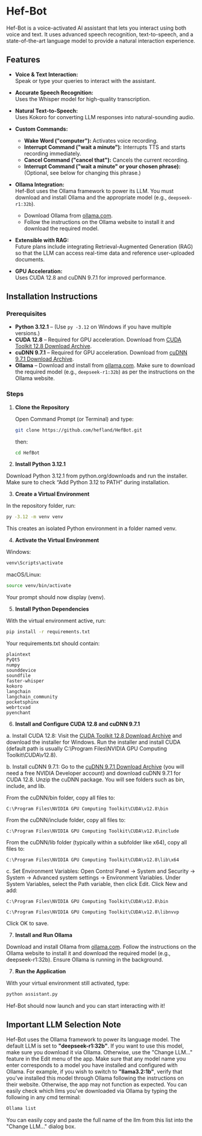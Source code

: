 # Hef-Bot

Hef-Bot is a voice-activated AI assistant that lets you interact using both voice and text. It uses advanced speech recognition, text-to-speech, and a state-of-the-art language model to provide a natural interaction experience.

## Features

- **Voice & Text Interaction:**  
  Speak or type your queries to interact with the assistant.
  
- **Accurate Speech Recognition:**  
  Uses the Whisper model for high-quality transcription.

- **Natural Text-to-Speech:**  
  Uses Kokoro for converting LLM responses into natural-sounding audio.

- **Custom Commands:**  
  - **Wake Word ("computer"):** Activates voice recording.  
  - **Interrupt Command ("wait a minute"):** Interrupts TTS and starts recording immediately.  
  - **Cancel Command ("cancel that"):** Cancels the current recording.  
  - **Interrupt Command ("wait a minute" or your chosen phrase):** (Optional, see below for changing this phrase.)

- **Ollama Integration:**  
  Hef-Bot uses the Ollama framework to power its LLM. You must download and install Ollama and the appropriate model (e.g., `deepseek-r1:32b`).  
  - Download Ollama from [ollama.com](https://ollama.com).  
  - Follow the instructions on the Ollama website to install it and download the required model.

- **Extensible with RAG:**  
  Future plans include integrating Retrieval-Augmented Generation (RAG) so that the LLM can access real-time data and reference user-uploaded documents.

- **GPU Acceleration:**  
  Uses CUDA 12.8 and cuDNN 9.7.1 for improved performance.

## Installation Instructions

### Prerequisites

- **Python 3.12.1** – (Use `py -3.12` on Windows if you have multiple versions.)
- **CUDA 12.8** – Required for GPU acceleration. Download from [CUDA Toolkit 12.8 Download Archive](https://developer.nvidia.com/cuda-12-8-0-download-archive).
- **cuDNN 9.7.1** – Required for GPU acceleration. Download from [cuDNN 9.7.1 Download Archive](https://developer.nvidia.com/cudnn-9-7-1-download-archive).
- **Ollama** – Download and install from [ollama.com](https://ollama.com). Make sure to download the required model (e.g., `deepseek-r1:32b`) as per the instructions on the Ollama website.

### Steps

1. **Clone the Repository**

   Open Command Prompt (or Terminal) and type:

   ```bash
   git clone https://github.com/hefland/HefBot.git
   ```
   then:

   ```bash
   cd HefBot
   ```
2. **Install Python 3.12.1**

Download Python 3.12.1 from python.org/downloads and run the installer. Make sure to check “Add Python 3.12 to PATH” during installation.

3. **Create a Virtual Environment**

In the repository folder, run:

```bash
py -3.12 -m venv venv
```
This creates an isolated Python environment in a folder named venv.

4. **Activate the Virtual Environment**

Windows:

```bash
venv\Scripts\activate
```

macOS/Linux:

```bash
source venv/bin/activate
```

Your prompt should now display (venv).

5. **Install Python Dependencies**

With the virtual environment active, run:

```bash
pip install -r requirements.txt
```
Your requirements.txt should contain:
```
plaintext
PyQt5
numpy
sounddevice
soundfile
faster-whisper
kokoro
langchain
langchain_community
pocketsphinx
webrtcvad
pyenchant
```

6. **Install and Configure CUDA 12.8 and cuDNN 9.7.1**

a. Install CUDA 12.8: Visit the [CUDA Toolkit 12.8 Download Archive](https://developer.nvidia.com/cuda-12-8-0-download-archive) and download the installer for Windows. Run the installer and install CUDA (default path is usually C:\Program Files\NVIDIA GPU Computing Toolkit\CUDA\v12.8).

b. Install cuDNN 9.7.1: Go to the [cuDNN 9.7.1 Download Archive](https://developer.nvidia.com/cudnn-9-7-1-download-archive) (you will need a free NVIDIA Developer account) and download cuDNN 9.7.1 for CUDA 12.8. Unzip the cuDNN package. You will see folders such as bin, include, and lib.

From the cuDNN/bin folder, copy all files to:

```
C:\Program Files\NVIDIA GPU Computing Toolkit\CUDA\v12.8\bin
```

From the cuDNN/include folder, copy all files to:

```
C:\Program Files\NVIDIA GPU Computing Toolkit\CUDA\v12.8\include
```

From the cuDNN/lib folder (typically within a subfolder like x64), copy all files to:

```
C:\Program Files\NVIDIA GPU Computing Toolkit\CUDA\v12.8\lib\x64
```

c. Set Environment Variables:
Open Control Panel → System and Security → System → Advanced system settings → Environment Variables. Under System Variables, select the Path variable, then click Edit. Click New and add:

```
C:\Program Files\NVIDIA GPU Computing Toolkit\CUDA\v12.8\bin
```
```
C:\Program Files\NVIDIA GPU Computing Toolkit\CUDA\v12.8\libnvvp
```

Click OK to save.

7. **Install and Run Ollama**

Download and install Ollama from [ollama.com](https://ollama.com). Follow the instructions on the Ollama website to install it and download the required model (e.g., deepseek-r1:32b). Ensure Ollama is running in the background.

7. **Run the Application**

With your virtual environment still activated, type:

```bash
python assistant.py
```

Hef-Bot should now launch and you can start interacting with it!

## Important LLM Selection Note

Hef-Bot uses the Ollama framework to power its language model. The default LLM is set to **"deepseek-r1:32b"**. If you want to use this model, make sure you download it via Ollama. Otherwise, use the "Change LLM..." feature in the Edit menu of the app. Make sure that any model name you enter corresponds to a model you have installed and configured with Ollama. For example, if you wish to switch to **"llama3.2:1b"**, verify that you've installed this model through Ollama following the instructions on their website. Otherwise, the app may not function as expected. You can easily check which llms you've downloaded via Ollama by typing the following in any cmd terminal:
```bash
Ollama list
```
You can easily copy and paste the full name of the llm from this list into the "Change LLM..." dialog box.
